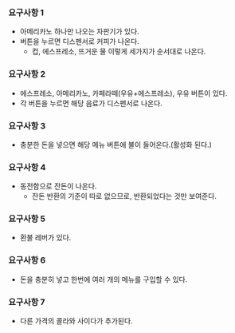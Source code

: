 ### 요구사항 1

- 아메리카노 하나만 나오는 자판기가 있다.
- 버튼을 누르면 디스펜서로 커피가 나온다.
  - 컵, 에스프레소, 뜨거운 물 이렇게 세가지가 순서대로 나온다.

### 요구사항 2

- 에스프레소, 아메리카노, 카페라떼(우유+에스프레소), 우유 버튼이 있다.
- 각 버튼을 누르면 해당 음료가 디스펜서로 나온다.

### 요구사항 3

- 충분한 돈을 넣으면 해당 메뉴 버튼에 불이 들어온다.(활성화 된다.)

### 요구사항 4

- 동전함으로 잔돈이 나온다.
  - 잔돈 반환의 기준이 따로 없으므로, 반환되었다는 것만 보여준다.

### 요구사항 5

- 환불 레버가 있다.

### 요구사항 6

- 돈을 충분히 넣고 한번에 여러 개의 메뉴를 구입할 수 있다.

### 요구사항 7

- 다른 가격의 콜라와 사이다가 추가된다.
